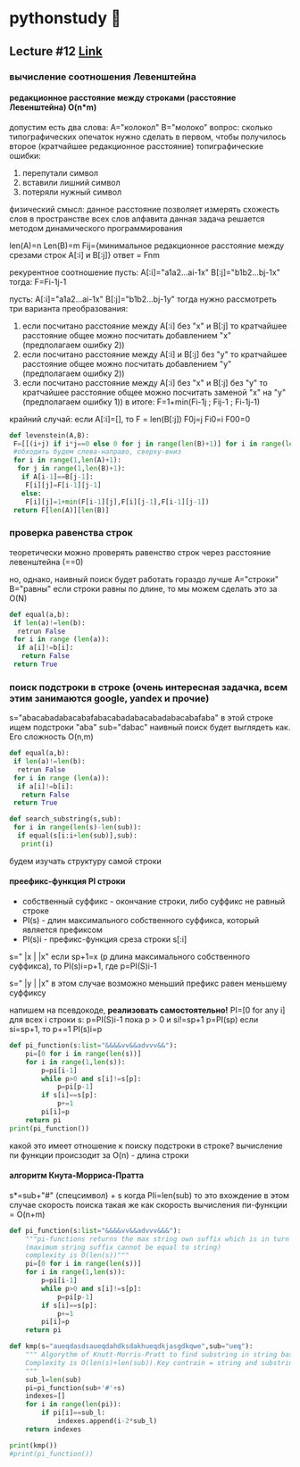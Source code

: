 # pythonstudy :memo:
## Lecture #12 [Link](https://www.youtube.com/watch?v=rEPggzaPoUw)
### вычисление соотношения Левенштейна
#### редакционное расстояние между строками (расстояние Левенштейна) O(n*m)

допустим есть два слова:
А="колокол"
В="молоко"
вопрос: сколько типографических опечаток нужно сделать в первом, чтобы получилось второе (кратчайшее редакционное расстояние)
топиграфические ошибки:
1. перепутали символ
1. вставили лишний символ
1.  потеряли нужный символ

физический смысл: данное расстояние позволяет измерять схожесть слов в пространстве всех слов алфавита
данная задача решается методом динамического программирования

len(A)=n
Len(B)=m
Fij={минимальное редакционное расстояние между срезами строк А[:i] и B[:j]}
ответ = Fnm

рекурентное соотношение
пусть:
A[:i]="a1a2...ai-1x"
B[:j]="b1b2...bj-1x"
тогда:
F=Fi-1j-1

пусть:
A[:i]="a1a2...ai-1x"
B[:j]="b1b2...bj-1y"
тогда нужно рассмотреть три варианта преобразования:
1. если посчитано расстояние между A[:i] без "x" и B[:j] то кратчайшее расстояние общее можно посчитать добавлением "x" (предполагаем ошибку 2))
1. если посчитано расстояние между A[:i] и B[:j] без "y" то кратчайшее расстояние общее можно посчитать добавлением "y" (предполагаем ошибку 2))
1. если посчитано расстояние между A[:i] без "x" и B[:j] без "y" то кратчайшее расстояние общее можно посчитать заменой "х" на "y" (предполагаем ошибку 1))
в итоге:
F=1+min(Fi-1j ; Fij-1 ; Fi-1j-1)

крайний случай:
если A[:i]=[], то F = len(B[:j])
F0j=j
Fi0=i
F00=0

```python
def levenstein(A,B):
 F=[[(i+j) if i*j==0 else 0 for j in range(len(B)+1)] for i in range(len(A)+1)]
 #обходить будем слева-направо, сверху-вниз
 for i in range(1,len(A)+1):
  for j in range(1,len(B)+1):
   if A[i-1]==B[j-1]:
    F[i][j]=F[i-1][j-1]
   else:
    F[i][j]=1+min(F[i-1][j],F[i][j-1],F[i-1][j-1])
 return F[len(A)][len(B)]
```

### проверка равенства строк
теоретически можно проверять равенство строк через расстояние левенштейна (==0)

но, однако, наивный поиск будет работать гораздо лучше
A="строки"
B="равны"
если строки равны по длине, то мы можем сделать это за O(N)

```python
def equal(a,b):
 if len(a)!=len(b):
  retrun False
 for i in range (len(a)):
  if a[i]!=b[i]:
   return False
 return True
```

### поиск подстроки в строке (очень интересная задачка, всем этим занимаются google, yandex и прочие)
s="abacabadabacabafabacabadabacabadabacabafaba"
в этой строке ищем подстроки "aba"
sub="dabac"
наивный поиск будет выглядеть как. Его сложность O(n,m)

```python
def equal(a,b):
 if len(a)!=len(b):
  retrun False
 for i in range (len(a)):
  if a[i]!=b[i]:
   return False
 return True

def search_substring(s,sub):
 for i in range(len(s)-len(sub)):
  if equal(s[i:i+len(sub)],sub):
   print(i)
```

будем изучать структуру самой строки
#### преефикс-функция PI строки
* собственный суффикс - окончание строки, либо суффикс не равный строке
* PI(s) - длин максимального собственного суффикса, который является префиксом
* PI(s)i - префикс-функция среза строки s[:i]

s="     |x     |      |x"
если sp+1=x (p длина максимального собственного суффикса), то PI(s)i=p+1, где p=PI(S)i-1

s="     |y     |      |x"
в этом случае возможно меньший префикс равен меньшему суффиксу

напишем на псевдокоде, **реализовать самостоятельно!**
PI=[0 for any i]
для всех i строки s:
 p=PI(S)i-1
 пока p > 0 и si!=sp+1
  p=PI(sp)
 если si=sp+1, то
  p+=1
 PI(s)i=p

```python
def pi_function(s:list="&&&&vv&&advvv&&"):
    pi=[0 for i in range(len(s))]
    for i in range(1,len(s)):
        p=pi[i-1]
        while p>0 and s[i]!=s[p]:
            p=pi[p-1]
        if s[i]==s[p]:
            p+=1
        pi[i]=p
    return pi
print(pi_function())
```

какой это имеет отношение к поиску подстроки в строке?
вычисление пи функции происзодит за O(n) - длина строки

#### алгоритм Кнута-Морриса-Пратта
s*=sub+"#" (спецсимвол) + s
когда PIi=len(sub) то это вхождение
в этом случае скорость поиска такая же как скорость вычисления пи-функции = O(n+m)


```python
def pi_function(s:list="&&&&vv&&advvv&&&"):
    """pi-functions returns the max string own suffix which is in turn its prefix
    (maximum string suffix cannot be equal to string)
    complexity is O(len(s))"""
    pi=[0 for i in range(len(s))]
    for i in range(1,len(s)):
        p=pi[i-1]
        while p>0 and s[i]!=s[p]:
            p=pi[p-1]
        if s[i]==s[p]:
            p+=1
        pi[i]=p
    return pi

def kmp(s="aueqdasdsaueqdahdksdakhueqdkjasgdkqwe",sub="ueq"):
    """ Algorythm of Knutt-Morris-Pratt to find substring in string based on pi-function.
    Complexity is O(len(s)+len(sub)).Key contrain = string and substring should not contain "#" special symbol
    """
    sub_l=len(sub)
    pi=pi_function(sub+'#'+s)
    indexes=[]
    for i in range(len(pi)):
        if pi[i]==sub_l:
            indexes.append(i-2*sub_l)
    return indexes

print(kmp())
#print(pi_function())
```
